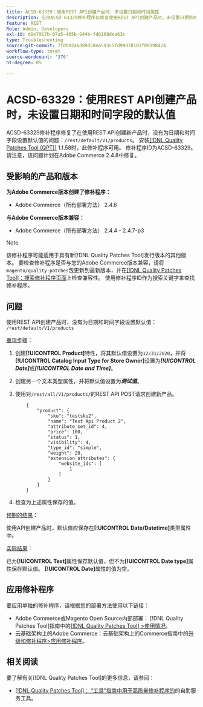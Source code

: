 ```yaml
---
title: ACSD-63329：使用REST API创建产品时，未设置日期和时间属性
description: 应用ACSD-63329修补程序以修复使用REST API创建产品时，未设置日期和时间字段默认值的Adobe Commerce问题。
feature: REST
Role: Admin, Developers
exl-id: d8e7917b-07a5-465b-944b-fd6168dea63c
type: Troubleshooting
source-git-commit: 7fdb02a6d89d50ea593c5fd99d78101f89198424
workflow-type: tm+mt
source-wordcount: '376'
ht-degree: 0%

---
```


# ACSD-63329：使用REST API创建产品时，未设置日期和时间字段的默认值

ACSD-63329修补程序修复了在使用REST API创建新产品时，没有为日期和时间字段设置默认值的问题：`/rest/default/V1/products`。 安装[[!DNL Quality Patches Tool (QPT)]](/help/tools/quality-patches-tool/quality-patches-tool-to-self-serve-quality-patches.md) 1.1.58时，此修补程序可用。 修补程序ID为ACSD-63329。 请注意，该问题计划在Adobe Commerce 2.4.8中修复。

## 受影响的产品和版本

**为Adobe Commerce版本创建了修补程序：**

* Adobe Commerce（所有部署方法） 2.4.6

**与Adobe Commerce版本兼容：**

* Adobe Commerce（所有部署方法） 2.4.4 - 2.4.7-p3

>[!NOTE]
>
>该修补程序可能适用于具有新[!DNL Quality Patches Tool]发行版本的其他版本。 要检查修补程序是否与您的Adobe Commerce版本兼容，请将`magento/quality-patches`包更新到最新版本，并在[[!DNL Quality Patches Tool]：搜索修补程序页面](https://experienceleague.adobe.com/tools/commerce-quality-patches/index.html)上检查兼容性。 使用修补程序ID作为搜索关键字来查找修补程序。

## 问题

使用REST API创建产品时，没有为日期和时间字段设置默认值： `/rest/default/V1/products`

<u>重现步骤</u>：

1. 创建&#x200B;**[!UICONTROL Product]**&#x200B;特性，将其默认值设置为`12/31/2020`，并将&#x200B;**[!UICONTROL Catalog Input Type for Store Owner]**&#x200B;设置为&#x200B;***[!UICONTROL Date]***&#x200B;或&#x200B;***[!UICONTROL Date and Time]***。
1. 创建另一个文本类型属性，并将默认值设置为&#x200B;***测试值***。
1. 使用对`/rest/all/V1/products/`的REST API POST请求创建新产品。

   ```
       {
           "product": {
               "sku": "testsku2",
               "name": "Test Api Product 2",
               "attribute_set_id": 4,
               "price": 100,
               "status": 1,
               "visibility": 4,
               "type_id": "simple",
               "weight": 20,
               "extension_attributes": {
                   "website_ids": [
                       1
                   ]
               }
           }
       }
   ```

1. 检查为上述属性保存的值。

<u>预期的结果</u>：

使用API创建产品时，默认值应保存在&#x200B;**[!UICONTROL Date/Datetime]**&#x200B;类型属性中。

<u>实际结果</u>：

已为&#x200B;**[!UICONTROL Text]**&#x200B;属性保存默认值，但不为&#x200B;**[!UICONTROL Date type]**&#x200B;属性保存默认值。 **[!UICONTROL Date]**&#x200B;属性的值为空。

## 应用修补程序

要应用单独的修补程序，请根据您的部署方法使用以下链接：

* Adobe Commerce或Magento Open Source内部部署： [!DNL Quality Patches Tool]指南中的[[!DNL Quality Patches Tool] >使用情况](/help/tools/quality-patches-tool/usage.md)。
* 云基础架构上的Adobe Commerce：云基础架构上的Commerce指南中的[升级和修补程序>应用修补程序](https://experienceleague.adobe.com/docs/commerce-cloud-service/user-guide/develop/upgrade/apply-patches.html)。

## 相关阅读

要了解有关[!DNL Quality Patches Tool]的更多信息，请参阅：

* [[!DNL Quality Patches Tool]： “工具”指南中用于高质量修补程序的](/help/tools/quality-patches-tool/quality-patches-tool-to-self-serve-quality-patches.md)的自助服务工具。
